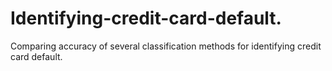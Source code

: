 # Identifying-credit-card-default.
Comparing accuracy of several classification methods for identifying credit card default. 
